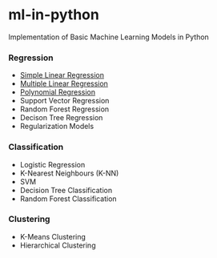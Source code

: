# ml-in-python
Implementation of Basic Machine Learning Models in Python

### Regression 
- [Simple Linear Regression](https://github.com/aditi-g21/ml-in-python/tree/master/Regression/Simple%20Linear%20Regression)
- [Multiple Linear Regression](https://github.com/aditi-g21/ml-in-python/tree/master/Regression/Multiple%20Linear%20Regression)
- [Polynomial Regression](https://github.com/aditi-g21/ml-in-python/tree/master/Regression/Polynomial%20Regression) 
- Support Vector Regression
- Random Forest Regression 
- Decison Tree Regression 
- Regularization Models

### Classification 
- Logistic Regression 
- K-Nearest Neighbours (K-NN)
- SVM
- Decision Tree Classification
- Random Forest Classification 

### Clustering 
- K-Means Clustering 
- Hierarchical Clustering 
